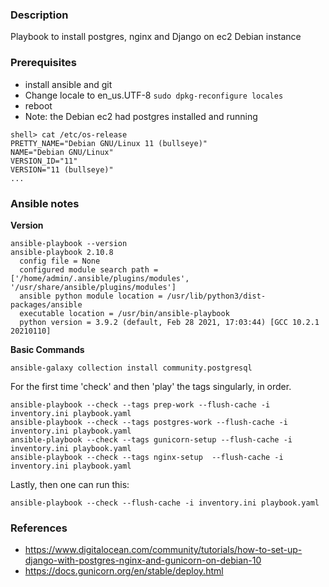 ### Description
Playbook to install postgres, nginx and Django on ec2 Debian instance 

### Prerequisites
* install ansible and git
* Change locale to en_us.UTF-8 `sudo dpkg-reconfigure locales`
* reboot 
* Note: the Debian ec2 had postgres installed and running
```
shell> cat /etc/os-release 
PRETTY_NAME="Debian GNU/Linux 11 (bullseye)"
NAME="Debian GNU/Linux"
VERSION_ID="11"
VERSION="11 (bullseye)"
...
```

### Ansible notes
**Version**
```
ansible-playbook --version
ansible-playbook 2.10.8
  config file = None
  configured module search path = ['/home/admin/.ansible/plugins/modules', '/usr/share/ansible/plugins/modules']
  ansible python module location = /usr/lib/python3/dist-packages/ansible
  executable location = /usr/bin/ansible-playbook
  python version = 3.9.2 (default, Feb 28 2021, 17:03:44) [GCC 10.2.1 20210110]
```

**Basic Commands**
```
ansible-galaxy collection install community.postgresql
```

For the first time 'check' and then 'play' the tags singularly, in order.
```
ansible-playbook --check --tags prep-work --flush-cache -i inventory.ini playbook.yaml
ansible-playbook --check --tags postgres-work --flush-cache -i inventory.ini playbook.yaml
ansible-playbook --check --tags gunicorn-setup --flush-cache -i inventory.ini playbook.yaml
ansible-playbook --check --tags nginx-setup  --flush-cache -i inventory.ini playbook.yaml
```

Lastly, then one can run this:
```
ansible-playbook --check --flush-cache -i inventory.ini playbook.yaml
```

### References
* https://www.digitalocean.com/community/tutorials/how-to-set-up-django-with-postgres-nginx-and-gunicorn-on-debian-10
* https://docs.gunicorn.org/en/stable/deploy.html
